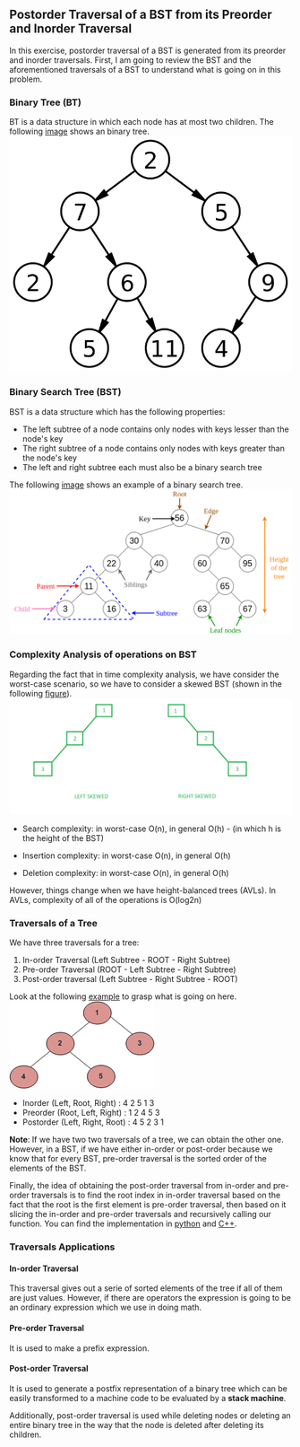 ## Postorder Traversal of a BST from its Preorder and Inorder Traversal
In this exercise, postorder traversal of a BST is generated from its preorder and inorder traversals. First, I am going to review the BST and the aforementioned traversals of a BST to understand what is going on in this problem.

### Binary Tree (BT)
BT is a data structure in which each node has at most two children. The following [image](https://en.wikipedia.org/wiki/Binary_tree#:~:text=In%20computer%20science%2C%20a%20binary,child%20and%20the%20right%20child.) shows an binary tree.
![Binary Tree](BT.png)

### Binary Search Tree (BST)
BST is a data structure which has the following properties:
- The left subtree of a node contains only nodes with keys lesser than the node's key
- The right subtree of a node contains only nodes with keys greater than the node's key
- The left and right subtree each must also be a binary search tree

The following [image](https://levelup.gitconnected.com/an-into-to-binary-search-trees-432f94d180da) shows an example of a binary search tree.
![Binary Search Tree](BST.png)

### Complexity Analysis of operations on BST
Regarding the fact that in time complexity analysis, we have consider the worst-case scenario, so we have to consider a skewed BST (shown in the following [figure](https://www.geeksforgeeks.org/skewed-binary-tree/)).
![Skewed BST](skewed_BST.png)


- Search complexity: in worst-case O(n), in general O(h) - (in which h is the height of the BST)

- Insertion complexity: in worst-case O(n), in general O(h)

- Deletion complexity: in worst-case O(n), in general O(h)

However, things change when we have height-balanced trees (AVLs). In AVLs, complexity of all of the operations is O(log2n)

### Traversals of a Tree
We have three traversals for a tree:
1. In-order Traversal (Left Subtree - ROOT - Right Subtree)
2. Pre-order Traversal (ROOT - Left Subtree - Right Subtree)
3. Post-order traversal (Left Subtree - Right Subtree - ROOT)

Look at the following [example](https://www.geeksforgeeks.org/tree-traversals-inorder-preorder-and-postorder/) to grasp what is going on here.
![Example Tree](traversal_example_tree.gif)

- Inorder (Left, Root, Right) : 4 2 5 1 3
- Preorder (Root, Left, Right) : 1 2 4 5 3
- Postorder (Left, Right, Root) : 4 5 2 3 1

**Note**: If we have two two traversals of a tree, we can obtain the other one. However, in a BST, if we have either in-order or post-order because we know that for every BST, pre-order traversal is the sorted order of the elements of the BST.

Finally, the idea of obtaining the post-order traversal from in-order and pre-order traversals is to find the root index in in-order traversal based on the fact that the root is the first element is pre-order traversal, then based on it slicing the in-order and pre-order traversals and recursively calling our function. You can find the implementation in [python](PostT_from_InT_PreT.py) and [C++](PostT_from_InT_PreT.cpp).

### Traversals Applications

#### In-order Traversal
This traversal gives out a serie of sorted elements of the tree if all of them are just values. However, if there are operators the expression is going to be an ordinary expression which we use in doing math.

#### Pre-order Traversal
It is used to make a prefix expression.

#### Post-order Traversal
It is used to generate a postfix representation of a binary tree which can be easily transformed to a machine code to be evaluated by a **stack machine**.

Additionally, post-order traversal is used while deleting nodes or deleting an entire binary tree in the way that the node is deleted after deleting its children.
